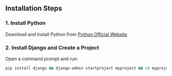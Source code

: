 ## Installation Steps

### 1. Install Python

Download and install Python from [Python Official Website](https://www.python.org/downloads/)

### 2. Install Django and Create a Project

Open a command prompt and run:

```bash
pip install django && django-admin startproject myproject && cd myproject && python manage.py runserver
